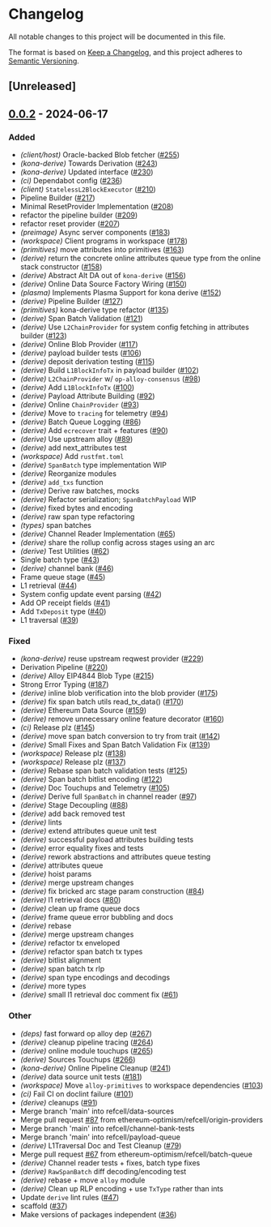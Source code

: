 # Changelog
All notable changes to this project will be documented in this file.

The format is based on [Keep a Changelog](https://keepachangelog.com/en/1.0.0/),
and this project adheres to [Semantic Versioning](https://semver.org/spec/v2.0.0.html).

## [Unreleased]

## [0.0.2](https://github.com/moongate-forks/kona/compare/kona-derive-v0.0.1...kona-derive-v0.0.2) - 2024-06-17

### Added
- *(client/host)* Oracle-backed Blob fetcher ([#255](https://github.com/moongate-forks/kona/pull/255))
- *(kona-derive)* Towards Derivation ([#243](https://github.com/moongate-forks/kona/pull/243))
- *(kona-derive)* Updated interface ([#230](https://github.com/moongate-forks/kona/pull/230))
- *(ci)* Dependabot config ([#236](https://github.com/moongate-forks/kona/pull/236))
- *(client)* `StatelessL2BlockExecutor` ([#210](https://github.com/moongate-forks/kona/pull/210))
- Pipeline Builder ([#217](https://github.com/moongate-forks/kona/pull/217))
- Minimal ResetProvider Implementation ([#208](https://github.com/moongate-forks/kona/pull/208))
- refactor the pipeline builder ([#209](https://github.com/moongate-forks/kona/pull/209))
- refactor reset provider ([#207](https://github.com/moongate-forks/kona/pull/207))
- *(preimage)* Async server components ([#183](https://github.com/moongate-forks/kona/pull/183))
- *(workspace)* Client programs in workspace ([#178](https://github.com/moongate-forks/kona/pull/178))
- *(primitives)* move attributes into primitives ([#163](https://github.com/moongate-forks/kona/pull/163))
- *(derive)* return the concrete online attributes queue type from the online stack constructor ([#158](https://github.com/moongate-forks/kona/pull/158))
- *(derive)* Abstract Alt DA out of `kona-derive` ([#156](https://github.com/moongate-forks/kona/pull/156))
- *(derive)* Online Data Source Factory Wiring ([#150](https://github.com/moongate-forks/kona/pull/150))
- *(plasma)* Implements Plasma Support for kona derive ([#152](https://github.com/moongate-forks/kona/pull/152))
- *(derive)* Pipeline Builder ([#127](https://github.com/moongate-forks/kona/pull/127))
- *(primitives)* kona-derive type refactor ([#135](https://github.com/moongate-forks/kona/pull/135))
- *(derive)* Span Batch Validation ([#121](https://github.com/moongate-forks/kona/pull/121))
- *(derive)* Use `L2ChainProvider` for system config fetching in attributes builder ([#123](https://github.com/moongate-forks/kona/pull/123))
- *(derive)* Online Blob Provider ([#117](https://github.com/moongate-forks/kona/pull/117))
- *(derive)* payload builder tests ([#106](https://github.com/moongate-forks/kona/pull/106))
- *(derive)* deposit derivation testing ([#115](https://github.com/moongate-forks/kona/pull/115))
- *(derive)* Build `L1BlockInfoTx` in payload builder ([#102](https://github.com/moongate-forks/kona/pull/102))
- *(derive)* `L2ChainProvider` w/ `op-alloy-consensus` ([#98](https://github.com/moongate-forks/kona/pull/98))
- *(derive)* Add `L1BlockInfoTx` ([#100](https://github.com/moongate-forks/kona/pull/100))
- *(derive)* Payload Attribute Building ([#92](https://github.com/moongate-forks/kona/pull/92))
- *(derive)* Online `ChainProvider` ([#93](https://github.com/moongate-forks/kona/pull/93))
- *(derive)* Move to `tracing` for telemetry ([#94](https://github.com/moongate-forks/kona/pull/94))
- *(derive)* Batch Queue Logging ([#86](https://github.com/moongate-forks/kona/pull/86))
- *(derive)* Add `ecrecover` trait + features ([#90](https://github.com/moongate-forks/kona/pull/90))
- *(derive)* Use upstream alloy ([#89](https://github.com/moongate-forks/kona/pull/89))
- *(derive)* add next_attributes test
- *(workspace)* Add `rustfmt.toml`
- *(derive)* `SpanBatch` type implementation WIP
- *(derive)* Reorganize modules
- *(derive)* `add_txs` function
- *(derive)* Derive raw batches, mocks
- *(derive)* Refactor serialization; `SpanBatchPayload` WIP
- *(derive)* fixed bytes and encoding
- *(derive)* raw span type refactoring
- *(types)* span batches
- *(derive)* Channel Reader Implementation ([#65](https://github.com/moongate-forks/kona/pull/65))
- *(derive)* share the rollup config across stages using an arc
- *(derive)* Test Utilities ([#62](https://github.com/moongate-forks/kona/pull/62))
- Single batch type ([#43](https://github.com/moongate-forks/kona/pull/43))
- *(derive)* channel bank ([#46](https://github.com/moongate-forks/kona/pull/46))
- Frame queue stage ([#45](https://github.com/moongate-forks/kona/pull/45))
- L1 retrieval ([#44](https://github.com/moongate-forks/kona/pull/44))
- System config update event parsing ([#42](https://github.com/moongate-forks/kona/pull/42))
- Add OP receipt fields ([#41](https://github.com/moongate-forks/kona/pull/41))
- Add `TxDeposit` type ([#40](https://github.com/moongate-forks/kona/pull/40))
- L1 traversal ([#39](https://github.com/moongate-forks/kona/pull/39))

### Fixed
- *(kona-derive)* reuse upstream reqwest provider ([#229](https://github.com/moongate-forks/kona/pull/229))
- Derivation Pipeline ([#220](https://github.com/moongate-forks/kona/pull/220))
- *(derive)* Alloy EIP4844 Blob Type ([#215](https://github.com/moongate-forks/kona/pull/215))
- Strong Error Typing ([#187](https://github.com/moongate-forks/kona/pull/187))
- *(derive)* inline blob verification into the blob provider ([#175](https://github.com/moongate-forks/kona/pull/175))
- *(derive)* fix span batch utils read_tx_data() ([#170](https://github.com/moongate-forks/kona/pull/170))
- *(derive)* Ethereum Data Source ([#159](https://github.com/moongate-forks/kona/pull/159))
- *(derive)* remove unnecessary online feature decorator ([#160](https://github.com/moongate-forks/kona/pull/160))
- *(ci)* Release plz ([#145](https://github.com/moongate-forks/kona/pull/145))
- *(derive)* move span batch conversion to try from trait ([#142](https://github.com/moongate-forks/kona/pull/142))
- *(derive)* Small Fixes and Span Batch Validation Fix ([#139](https://github.com/moongate-forks/kona/pull/139))
- *(workspace)* Release plz ([#138](https://github.com/moongate-forks/kona/pull/138))
- *(workspace)* Release plz ([#137](https://github.com/moongate-forks/kona/pull/137))
- *(derive)* Rebase span batch validation tests ([#125](https://github.com/moongate-forks/kona/pull/125))
- *(derive)* Span batch bitlist encoding ([#122](https://github.com/moongate-forks/kona/pull/122))
- *(derive)* Doc Touchups and Telemetry ([#105](https://github.com/moongate-forks/kona/pull/105))
- *(derive)* Derive full `SpanBatch` in channel reader ([#97](https://github.com/moongate-forks/kona/pull/97))
- *(derive)* Stage Decoupling ([#88](https://github.com/moongate-forks/kona/pull/88))
- *(derive)* add back removed test
- *(derive)* lints
- *(derive)* extend attributes queue unit test
- *(derive)* successful payload attributes building tests
- *(derive)* error equality fixes and tests
- *(derive)* rework abstractions and attributes queue testing
- *(derive)* attributes queue
- *(derive)* hoist params
- *(derive)* merge upstream changes
- *(derive)* fix bricked arc stage param construction ([#84](https://github.com/moongate-forks/kona/pull/84))
- *(derive)* l1 retrieval docs ([#80](https://github.com/moongate-forks/kona/pull/80))
- *(derive)* clean up frame queue docs
- *(derive)* frame queue error bubbling and docs
- *(derive)* rebase
- *(derive)* merge upstream changes
- *(derive)* refactor tx enveloped
- *(derive)* refactor span batch tx types
- *(derive)* bitlist alignment
- *(derive)* span batch tx rlp
- *(derive)* span type encodings and decodings
- *(derive)* more types
- *(derive)* small l1 retrieval doc comment fix ([#61](https://github.com/moongate-forks/kona/pull/61))

### Other
- *(deps)* fast forward op alloy dep ([#267](https://github.com/moongate-forks/kona/pull/267))
- *(derive)* cleanup pipeline tracing ([#264](https://github.com/moongate-forks/kona/pull/264))
- *(derive)* online module touchups ([#265](https://github.com/moongate-forks/kona/pull/265))
- *(derive)* Sources Touchups ([#266](https://github.com/moongate-forks/kona/pull/266))
- *(kona-derive)* Online Pipeline Cleanup ([#241](https://github.com/moongate-forks/kona/pull/241))
- *(derive)* data source unit tests ([#181](https://github.com/moongate-forks/kona/pull/181))
- *(workspace)* Move `alloy-primitives` to workspace dependencies ([#103](https://github.com/moongate-forks/kona/pull/103))
- *(ci)* Fail CI on doclint failure ([#101](https://github.com/moongate-forks/kona/pull/101))
- *(derive)* cleanups ([#91](https://github.com/moongate-forks/kona/pull/91))
- Merge branch 'main' into refcell/data-sources
- Merge pull request [#87](https://github.com/moongate-forks/kona/pull/87) from ethereum-optimism/refcell/origin-providers
- Merge branch 'main' into refcell/channel-bank-tests
- Merge branch 'main' into refcell/payload-queue
- *(derive)* L1Traversal Doc and Test Cleanup ([#79](https://github.com/moongate-forks/kona/pull/79))
- Merge pull request [#67](https://github.com/moongate-forks/kona/pull/67) from ethereum-optimism/refcell/batch-queue
- *(derive)* Channel reader tests + fixes, batch type fixes
- *(derive)* `RawSpanBatch` diff decoding/encoding test
- *(derive)* rebase + move `alloy` module
- *(derive)* Clean up RLP encoding + use `TxType` rather than ints
- Update `derive` lint rules ([#47](https://github.com/moongate-forks/kona/pull/47))
- scaffold ([#37](https://github.com/moongate-forks/kona/pull/37))
- Make versions of packages independent ([#36](https://github.com/moongate-forks/kona/pull/36))
